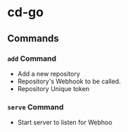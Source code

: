 # cd-go

## Commands

### `add` Command

* Add a new repository
* Repository's Webhook to be called.
* Repository Unique token

### `serve` Command

* Start server to listen for Webhoo
